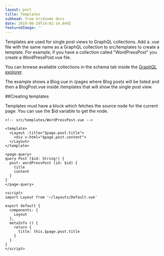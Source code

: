 ```yaml
---
layout: post
title: Templates
subhead: from Gridsome docs
date: 2019-06-28T14:02:14.849Z
featuredImage: ''
---
```

Templates are used for single post views to GraphQL collections. Add a .vue file with the same name as a GraphQL collection to src/templates to create a template. For example, if you have a collection called "WordPressPost" you create a WordPressPost.vue file.

You can browse available collections in the schema tab inside the [GraphQL explorer](https://gridsome.org/docs/querying-data).

The example shows a Blog.vue in /pages where Blog posts will be listed and then a BlogPost.vue inside /templates that will show the single post view.

##Creating templates

Templates must have a <page-query> block which fetches the source node for the current page. You can use the $id variable to get the node.

```
<!-- src/templates/WordPressPost.vue -->

<template>
  <Layout :title="$page.post.title">
    <div v-html="$page.post.content">
  </Layout>
</template>

<page-query>
query Post ($id: String!) {
  post: wordPressPost (id: $id) {
    title
    content
  }
}
</page-query>

<script>
import Layout from '~/layouts/Default.vue'

export default {
  components: {
    Layout
  },
  metaInfo () {
    return {
      title: this.$page.post.title
    }
  }
}
</script>

```
